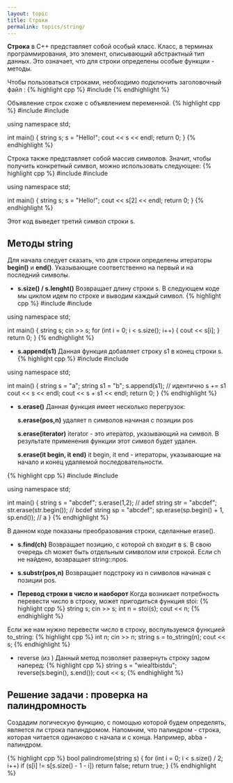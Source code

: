 ```yaml
---
layout: topic
title: Строки
permalink: topics/string/
---
```

**Строка** в C++ представляет собой особый класс. Класс, в терминах программирования, это элемент, описывающий абстрактный тип данных. Это означает, что для строки определены особые функции - методы.

Чтобы пользоваться строками, необходимо подключить заголовочный файл <string>:
{% highlight cpp %}
  #include <string>
{% endhighlight %}

Объявление строк схоже с объявлением переменной.
{% highlight cpp %}
#include <iostream>	
#include <string>
  
using namespace std;
  
int main()
{
 string s;
 s = "Hello!";
 cout << s << endl;
 return 0;
}
{% endhighlight %}

Строка также представляет собой массив символов. Значит, чтобы получить конкретный символ, можно использовать следующее:
{% highlight cpp %}
#include <iostream>
#include <string>
  
using namespace std;
  
int main()
{
 string s;
 s = "Hello!";
 cout << s[2] << endl;
 return 0;
}
{% endhighlight %}
 
Этот код выведет третий символ строки s.
 
## Методы string
 
Для начала следует сказать, что для строки определены итераторы **begin()** и **end()**. Указывающие соответственно на первый и на последний символы.

* **s.size() / s.lenght()**
 Возвращает длину строки s. В следующем коде мы циклом идем по строке и выводим каждый символ.
{% highlight cpp %}
#include <iostream>
#include <string>

using namespace std;

int main()
{
	string s;
	cin >> s;
	for (int i = 0; i < s.size(); i++)
	{
		cout << s[i];
	}
	return 0;
}
{% endhighlight %}

* **s.append(s1)**
Данная функция добавляет строку s1 в конец строки s.
{% highlight cpp %}
#include <iostream>
#include <string>

using namespace std;

int main()
{
	string s = "a";
	string s1 = "b";
	s.append(s1); // идентично s += s1
	cout << s << endl; 
	cout << s + s1 << endl;
	return 0;
}
{% endhighlight %}

* **s.erase()**
Данная функция имеет несколько перегрузок:

 	**s.erase(pos,n)** удаляет n символов начиная с позиции pos
 
 	**s.erase(iterator)** iterator - это итератор, указывающий на символ. В результате применения функции этот символ будет удален.
 
	 **s.erase(it begin, it end)** it begin, it end - итераторы, указывающие на начало и конец удаляемой последовательности. 
  
{% highlight cpp %}
#include <iostream>
#include <string>

using namespace std;

int main()
{
	string s = "abcdef";
	s.erase(1,2); // adef
	string str = "abcdef";
	str.erase(str.begin()); // bcdef
	string sp = "abcdef";
	sp.erase(sp.begin() + 1, sp.end()); // a
}
{% endhighlight %}

В данном коде показаны преобразования строки, сделанные erase().

* **s.find(ch)**
Возвращает позицию, с которой ch входит в s. В свою очередь ch может быть отдельным символом или строкой. Если ch не найдено, возвращает string::npos.

* **s.substr(pos,n)**
Возвращает подстроку из n символов начиная с позиции pos.

* **Перевод строки в число и наоборот** 
Когда возникает потребность перевести число в строку, может пригодиться функция stoi:
{% highlight cpp %}
string s;
cin >> s;
int n = stoi(s);
cout << n;
{% endhighlight %}

Если же нам нужно перевести число в строку, воспульзуемся функцией to_string:
{% highlight cpp %}
int n;
cin >> n;
string s = to_string(n);
cout << s;
{% endhighlight %}

* reverse (из <algorithm>)
Данный метод позволяет развернуть строку задом наперед:
{% highlight cpp %}
string s = "wiealtbistdu";
reverse(s.begin(), s.end());
cout << s;
{% endhighlight %}

## Решение задачи : проверка на палиндромность
Создадим логическую функцию, с помощью которой будем определять, является ли строка палиндромом. Напомним, что палиндром - строка, которая читается одинаково с начала и с конца. Например, abba - палиндром.

{% highlight cpp %}
bool palindrome(string s)
{
	for (int i = 0; i < s.size() / 2; i++)
		if (s[i] != s[s.size() - 1 - i])
			return false;
	return true;
}
{% endhighlight %}
